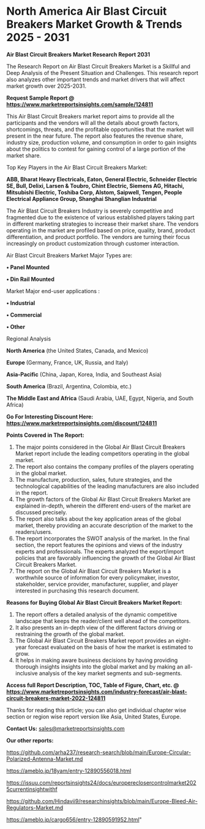 # North America Air Blast Circuit Breakers Market Growth & Trends 2025 - 2031

<strong>Air Blast Circuit Breakers Market Research Report 2031</strong>

The Research Report on Air Blast Circuit Breakers Market is a Skillful and Deep Analysis of the Present Situation and Challenges. This research report also analyzes other important trends and market drivers that will affect market growth over 2025-2031.

<strong>Request Sample Report @ <a href=https://www.marketreportsinsights.com/sample/124811>https://www.marketreportsinsights.com/sample/124811</a></strong>

This Air Blast Circuit Breakers market report aims to provide all the participants and the vendors will all the details about growth factors, shortcomings, threats, and the profitable opportunities that the market will present in the near future. The report also features the revenue share, industry size, production volume, and consumption in order to gain insights about the politics to contest for gaining control of a large portion of the market share.

Top Key Players in the Air Blast Circuit Breakers Market:

<strong>ABB, Bharat Heavy Electricals, Eaton, General Electric, Schneider Electric SE, Bull, Delixi, Larsen & Toubro, Chint Electric, Siemens AG, Hitachi, Mitsubishi Electric, Toshiba Corp, Alstom, Saipwell, Tengen, People Electrical Appliance Group, Shanghai Shanglian Industrial</strong>

The Air Blast Circuit Breakers Industry is severely competitive and fragmented due to the existence of various established players taking part in different marketing strategies to increase their market share. The vendors operating in the market are profiled based on price, quality, brand, product differentiation, and product portfolio. The vendors are turning their focus increasingly on product customization through customer interaction.

Air Blast Circuit Breakers Market Major Types are:

<strong>• Panel Mounted

• Din Rail Mounted</strong>

Market Major end-user applications :

<strong>• Industrial

• Commercial

• Other</strong>

Regional Analysis

</u><strong><b>North America</b></strong> (the United States, Canada, and Mexico)

<strong><b>Europe </b></strong>(Germany, France, UK, Russia, and Italy)

<strong><b>Asia-Pacific</b></strong> (China, Japan, Korea, India, and Southeast Asia)

<strong><b>South America</b></strong> (Brazil, Argentina, Colombia, etc.)

<strong><b>The Middle East and Africa</b></strong> (Saudi Arabia, UAE, Egypt, Nigeria, and South Africa)

<strong>Go For Interesting Discount Here: <a href=https://www.marketreportsinsights.com/discount/124811>https://www.marketreportsinsights.com/discount/124811</a></strong>

<strong>Points Covered in The Report:</strong>
<ol>
  <li>The major points considered in the Global Air Blast Circuit Breakers Market report include the leading competitors operating in the global market.</li>
  <li>The report also contains the company profiles of the players operating in the global market.</li>
  <li>The manufacture, production, sales, future strategies, and the technological capabilities of the leading manufacturers are also included in the report.</li>
  <li>The growth factors of the Global Air Blast Circuit Breakers Market are explained in-depth, wherein the different end-users of the market are discussed precisely.</li>
  <li>The report also talks about the key application areas of the global market, thereby providing an accurate description of the market to the readers/users.</li>
  <li>The report incorporates the SWOT analysis of the market. In the final section, the report features the opinions and views of the industry experts and professionals. The experts analyzed the export/import policies that are favorably influencing the growth of the Global Air Blast Circuit Breakers Market.</li>
  <li>The report on the Global Air Blast Circuit Breakers Market is a worthwhile source of information for every policymaker, investor, stakeholder, service provider, manufacturer, supplier, and player interested in purchasing this research document.</li>
</ol>
<strong>Reasons for Buying Global Air Blast Circuit Breakers Market Report:</strong>

<ol>
  <li>The report offers a detailed analysis of the dynamic competitive landscape that keeps the reader/client well ahead of the competitors.</li>
  <li>It also presents an in-depth view of the different factors driving or restraining the growth of the global market.</li>
  <li>The Global Air Blast Circuit Breakers Market report provides an eight-year forecast evaluated on the basis of how the market is estimated to grow.</li>
  <li>It helps in making aware business decisions by having providing thorough insights insights into the global market and by making an all-inclusive analysis of the key market segments and sub-segments.</li>
</ol>
<strong>Access full Report Description, TOC, Table of Figure, Chart, etc. @ <a href=https://www.marketreportsinsights.com/industry-forecast/air-blast-circuit-breakers-market-2022-124811>https://www.marketreportsinsights.com/industry-forecast/air-blast-circuit-breakers-market-2022-124811</a></strong>


Thanks for reading this article; you can also get individual chapter wise section or region wise report version like Asia, United States, Europe.

<strong>Contact Us:</strong>
sales@marketreportsinsights.com

<strong>Our other reports:</strong>

<a href=https://github.com/arha237/research-search/blob/main/Europe-Circular-Polarized-Antenna-Market.md>https://github.com/arha237/research-search/blob/main/Europe-Circular-Polarized-Antenna-Market.md</a>

<a href=https://ameblo.jp/18yam/entry-12890556018.html>https://ameblo.jp/18yam/entry-12890556018.html</a>

<a href=https://issuu.com/reportsinsights24/docs/europereclosercontrolmarket2025currentinsightwithf>https://issuu.com/reportsinsights24/docs/europereclosercontrolmarket2025currentinsightwithf</a>

<a href=https://github.com/Hindavii9/researchinsights/blob/main/Europe-Bleed-Air-Regulators-Market.md>https://github.com/Hindavii9/researchinsights/blob/main/Europe-Bleed-Air-Regulators-Market.md</a>

<a href=https://ameblo.jp/cargo656/entry-12890591952.html>https://ameblo.jp/cargo656/entry-12890591952.html</a>"
